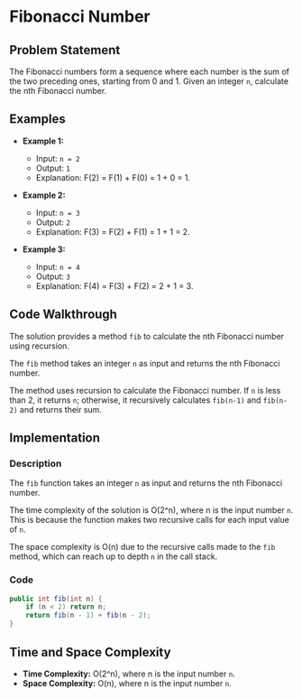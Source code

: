 # Fibonacci Number

## Problem Statement

The Fibonacci numbers form a sequence where each number is the sum of the two preceding ones, starting from 0 and 1. Given an integer `n`, calculate the nth Fibonacci number.

## Examples

- **Example 1:**
  - Input: `n = 2`
  - Output: `1`
  - Explanation: F(2) = F(1) + F(0) = 1 + 0 = 1.

- **Example 2:**
  - Input: `n = 3`
  - Output: `2`
  - Explanation: F(3) = F(2) + F(1) = 1 + 1 = 2.

- **Example 3:**
  - Input: `n = 4`
  - Output: `3`
  - Explanation: F(4) = F(3) + F(2) = 2 + 1 = 3.

## Code Walkthrough

The solution provides a method `fib` to calculate the nth Fibonacci number using recursion.

The `fib` method takes an integer `n` as input and returns the nth Fibonacci number.

The method uses recursion to calculate the Fibonacci number. If `n` is less than 2, it returns `n`; otherwise, it recursively calculates `fib(n-1)` and `fib(n-2)` and returns their sum.

## Implementation

### Description

The `fib` function takes an integer `n` as input and returns the nth Fibonacci number.

The time complexity of the solution is O(2^n), where n is the input number `n`. This is because the function makes two recursive calls for each input value of `n`.

The space complexity is O(n) due to the recursive calls made to the `fib` method, which can reach up to depth `n` in the call stack.

### Code

```java
public int fib(int n) {
    if (n < 2) return n;
    return fib(n - 1) + fib(n - 2);
}
```

## Time and Space Complexity

- **Time Complexity:** O(2^n), where n is the input number `n`.
- **Space Complexity:** O(n), where n is the input number `n`.